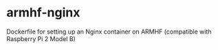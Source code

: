 # armhf-nginx
Dockerfile for setting up an Nginx container on ARMHF (compatible with Raspberry Pi 2 Model B)
